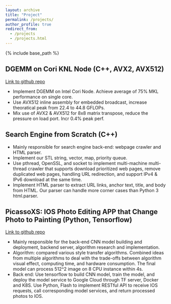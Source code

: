 ```yaml
---
layout: archive
title: "Project"
permalink: /projects/
author_profile: true
redirect_from:
  - /projects
  - /projects.html
---
```


{% include base_path %}

DGEMM on Cori KNL Node (C++, AVX2, AVX512)
------
[Link to github repo](https://github.com/lix19937/dgemm-knl)
* Implement DGEMM on Intel Cori Node. Achieve average of 75% MKL performance on single core.
* Use AVX512 inline assembly for embedded broadcast, increase theoratical peak from 22.4 to 44.8 GFLOPs.
* Mix use of AVX2 & AVX512 for 8x8 matrix transpose, reduce the pressure on load port. Incr 0.4% peak perf.




Search Engine from Scratch (C++)
------
* Mainly responsible for search engine back-end: webpage crawler and HTML parser.
* Implement our STL string, vector, map, priority queue.
* Use pthread, OpenSSL, and socket to implement multi-machine multi-thread crawler that supports download prioritized web pages, remove duplicated web pages, handling URL redirection, and support IPv4 & IPv6 download at the same time.
* Implement HTML parser to extract URL links, anchor text, title, and body from HTML. Our parser can handle more corner cases than Python 3 html.parser.



PicassoXS: IOS Photo Editing APP that Change Photo to Painting (Python, Tensorflow)
------
[Link to github repo](https://github.com/lix19937/PicassoXS)
* Mainly responsible for the back-end CNN model building and deployment, backend server, algorithm research and implementation.
* Algorithm: compared various style transfer algorithms. Combined ideas from multiple algorithms to deal with the trade-offs between algorithm visual effect, computing time, and hardware consumption. The final model can process 512^2 image on 8 CPU instance within 4s. 
* Back end: Use tensorflow to build CNN model, train the model, and deploy the model service to Google Cloud through TF server, Docker and K8S. Use Python, Flash to implement RESTful API to receive IOS requests, call corresponding model services, and return processed photos to IOS.




